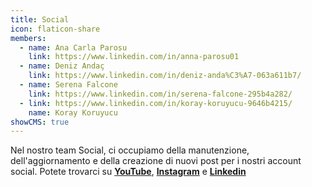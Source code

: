 ```yaml
---
title: Social
icon: flaticon-share
members:
  - name: Ana Carla Parosu
    link: https://www.linkedin.com/in/anna-parosu01
  - name: Deniz Andaç
    link: https://www.linkedin.com/in/deniz-anda%C3%A7-063a611b7/
  - name: Serena Falcone
    link: https://www.linkedin.com/in/serena-falcone-295b4a282/
  - link: https://www.linkedin.com/in/koray-koruyucu-9646b4215/
    name: Koray Koruyucu
showCMS: true
---
```

Nel nostro team Social, ci occupiamo della manutenzione, dell'aggiornamento e della creazione di nuovi post per i nostri account social. Potete trovarci su **[YouTube](https://www.youtube.com/@MiLegoalTerritorio)**, **[Instagram](https://www.instagram.com/milego_al_territorio/)** e **[Linkedin](https://www.linkedin.com/company/mi-lego-al-territorio/?viewAsMember=true)**